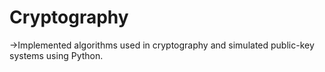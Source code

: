 # Cryptography

->Implemented algorithms used in cryptography and simulated public-key systems using Python.
